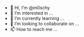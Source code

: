 - 👋 Hi, I’m @m0schy
- 👀 I’m interested in ...
- 🌱 I’m currently learning ...
- 💞️ I’m looking to collaborate on ...
- 📫 How to reach me ...

<!---
m0schy/m0schy is a ✨ special ✨ repository because its `README.md` (this file) appears on your GitHub profile.
You can click the Preview link to take a look at your changes.
--->
